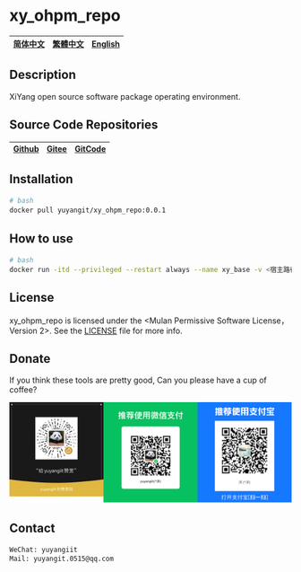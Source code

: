 <!--
 * @Author: 余洋 yuyangit.0515@qq.com
 * @Date: 2024-10-18 13:02:22
 * @LastEditors: 余洋 yuyangit.0515@qq.com
 * @LastEditTime: 2024-10-23 20:52:22
 * @FilePath: /xy_ohpm_repo/readme/README.en.md
 * @Description: 这是默认设置,请设置`customMade`, 打开koroFileHeader查看配置 进行设置: https://github.com/OBKoro1/koro1FileHeader/wiki/%E9%85%8D%E7%BD%AE
-->
# xy_ohpm_repo

| [简体中文](../README.md)         | [繁體中文](./README.zh-hant.md)        |                      [English](./README.en.md)          |
| ----------- | -------------|---------------------------------------|

## Description

XiYang open source software package operating environment.

## Source Code Repositories

| [Github](https://github.com/xy-harmonyos/xy_ohpm_repo.git)         | [Gitee](https://gitee.com/xy-harmonyos/xy_ohpm_repo.git)        |                      [GitCode](https://gitcode.com/xy-harmonyos/xy_ohpm_repo.git)          |
| ----------- | -------------|---------------------------------------|
 

## Installation

```bash
# bash
docker pull yuyangit/xy_ohpm_repo:0.0.1
```

## How to use

```bash
# bash
docker run -itd --privileged --restart always --name xy_base -v <宿主路径>:<容器路径> yuyangit/xy_ohpm_repo:0.0.1
```

## License
xy_ohpm_repo is licensed under the <Mulan Permissive Software License，Version 2>. See the [LICENSE](../LICENSE) file for more info.

## Donate

If you think these tools are pretty good, Can you please have a cup of coffee?  

![Pay-Total](./Pay-Total.png)  


## Contact

```
WeChat: yuyangiit
Mail: yuyangit.0515@qq.com
```